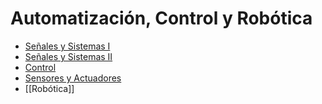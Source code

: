 # Automatización, Control y Robótica

- [Señales y Sistemas I](Señales%20y%20Sistemas%20I.md)
- [Señales y Sistemas II](Señales%20y%20Sistemas%20II.md)
- [Control](Control.md)
- [Sensores y Actuadores](Sensores%20y%20Actuadores.md)
- [[Robótica]]




